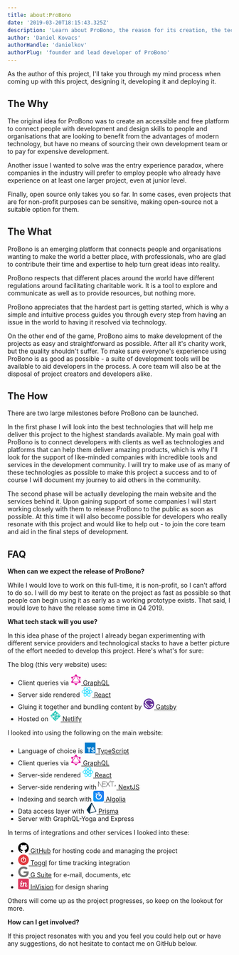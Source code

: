 ```yaml
---
title: about:ProBono
date: '2019-03-20T18:15:43.325Z'
description: 'Learn about ProBono, the reason for its creation, the technologies behind it and the future of charitable development.'
author: 'Daniel Kovacs'
authorHandle: 'danielkov'
authorPlug: 'founder and lead developer of ProBono'
---
```


As the author of this project, I'll take you through my mind process when coming up with this project, designing it, developing it and deploying it.

## The Why

The original idea for ProBono was to create an accessible and free platform to connect people with development and design skills to people and organisations that are looking to benefit from the advantages of modern technology, but have no means of sourcing their own development team or to pay for expensive development.

Another issue I wanted to solve was the entry experience paradox, where companies in the industry will prefer to employ people who already have experience on at least one larger project, even at junior level.

Finally, open source only takes you so far. In some cases, even projects that are for non-profit purposes can be sensitive, making open-source not a suitable option for them.

## The What

ProBono is an emerging platform that connects people and organisations wanting to make the world a better place, with professionals, who are glad to contribute their time and expertise to help turn great ideas into reality.

ProBono respects that different places around the world have different regulations around facilitating charitable work. It is a tool to explore and communicate as well as to provide resources, but nothing more.

ProBono appreciates that the hardest part is getting started, which is why a simple and intuitive process guides you through every step from having an issue in the world to having it resolved via technology.

On the other end of the game, ProBono aims to make development of the projects as easy and straightforward as possible. After all it's charity work, but the quality shouldn't suffer. To make sure everyone's experience using ProBono is as good as possible - a suite of development tools will be available to aid developers in the process. A core team will also be at the disposal of project creators and developers alike.

## The How

There are two large milestones before ProBono can be launched.

In the first phase I will look into the best technologies that will help me deliver this project to the highest standards available. My main goal with ProBono is to connect developers with clients as well as technologies and platforms that can help them deliver amazing products, which is why I'll look for the support of like-minded companies with incredible tools and services in the development community. I will try to make use of as many of these technologies as possible to make this project a success and to of course I will document my journey to aid others in the community.

The second phase will be actually developing the main website and the services behind it. Upon gaining support of some companies I will start working closely with them to release ProBono to the public as soon as possible. At this time it will also become possible for developers who really resonate with this project and would like to help out - to join the core team and aid in the final steps of development.

## FAQ

**When can we expect the release of ProBono?**

While I would love to work on this full-time, it is non-profit, so I can't afford to do so. I will do my best to iterate on the project as fast as possible so that people can begin using it as early as a working prototype exists. That said, I would love to have the release some time in Q4 2019.

**What tech stack will you use?**

In this idea phase of the project I already began experimenting with different service providers and technological stacks to have a better picture of the effort needed to develop this project. Here's what's for sure:

The blog (this very website) uses:

- Client queries via [![GraphQL icon](../../assets/graphql-icon.svg "GraphQL Project Logo") GraphQL](https://graphql.org)
- Server side rendered [![React icon](../../assets/reactjs-icon.svg "React Project Logo") React](https://reactjs.org/)
- Gluing it together and bundling content by [![Gatsby icon](../../assets/gatsbyjs-icon.svg "GatsbyJS Project Logo") Gatsby](https://www.gatsbyjs.org/)
- Hosted on [![Netlify icon](../../assets/netlify-icon.svg "Netlify Service Logo") Netlify](https://www.netlify.com/)

I looked into using the following on the main website:

- Language of choice is [![TypeScript icon](../../assets/typescript-icon.svg "TypeScript Logo") TypeScript](https://www.typescriptlang.org/)
- Client queries via [![GraphQL icon](../../assets/graphql-icon.svg "GraphQL Project Logo") GraphQL](https://graphql.org)
- Server-side rendered [![React icon](../../assets/reactjs-icon.svg "React Project Logo") React](https://reactjs.org/)
- Server-side rendering with [![NextJS Logo](../../assets/nextjs-logo.svg "NextJS Logo") NextJS](https://www.nextjs.org/)
- Indexing and search with [![Algolia icon](../../assets/algolia-icon.svg "Algolia Logo") Algolia](https://www.algolia.com/)
- Data access layer with [![Prisma icon](../../assets/prisma-icon.svg "Prisma Logo") Prisma](https://www.prisma.io/)
- Server with GraphQL-Yoga and Express

In terms of integrations and other services I looked into these:

- [![GitHub icon](../../assets/github-icon.svg "GitHub Logo") GitHub](https://www.github.com/) for hosting code and managing the project
- [![Toggl icon](../../assets/toggl.svg "Toggl Logo") Toggl](https://toggl.com/) for time tracking integration
- [![G Suite icon](../../assets/gsuite-icon.svg "G Suite Logo") G Suite](https://gsuite.google.com/) for e-mail, documents, etc
- [![InVision icon](../../assets/invision-icon.svg "InVision Logo") InVision](https://www.invisionapp.com/) for design sharing

Others will come up as the project progresses, so keep on the lookout for more.

**How can I get involved?**

If this project resonates with you and you feel you could help out or have any suggestions, do not hesitate to contact me on GitHub below.
